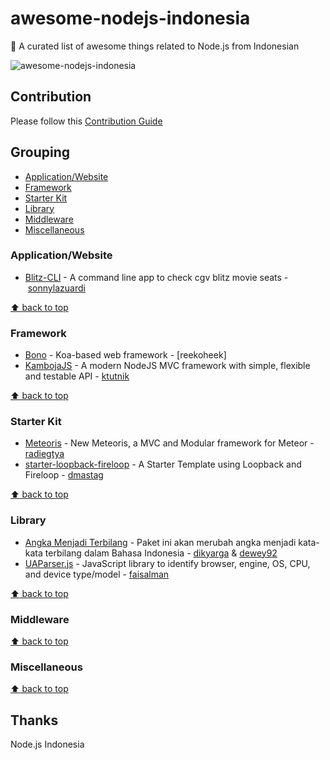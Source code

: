 # awesome-nodejs-indonesia
:star2: A curated list of awesome things related to Node.js from Indonesian

![awesome-nodejs-indonesia](https://raw.githubusercontent.com/nodejs-indonesia/nodejs-indonesia.github.io/master/nodejs-indonesia.jpg)

## Contribution
Please follow this [Contribution Guide](https://github.com/nodejs-indonesia/awesome-nodejs-indonesia/blob/master/CONTRIBUTION.md)

## Grouping
+ [Application/Website](#applicationwebsite)
+ [Framework](#framework)
+ [Starter Kit](#starter-kit)
+ [Library](#library)
+ [Middleware](#middleware)
+ [Miscellaneous](#misclelaneous)

### Application/Website
- [Blitz-CLI](https://github.com/sonnylazuardi/blitz-cli) - A command line app to check cgv blitz movie seats - [sonnylazuardi](https://github.com/sonnylazuardi)


[:arrow_up: back to top](#grouping)


### Framework
- [Bono](https://github.com/xinix-technology/node-bono) - Koa-based web framework - [reekoheek]
- [KambojaJS](https://github.com/kambojajs/kamboja) - A modern NodeJS MVC framework with simple, flexible and testable API - [ktutnik](https://github.com/ktutnik)


[:arrow_up: back to top](#grouping)


### Starter Kit
- [Meteoris](https://github.com/meteoris/meteoris) - New Meteoris, a MVC and Modular framework for Meteor - [radiegtya](https://github.com/radiegtya)
- [starter-loopback-fireloop](https://github.com/nodejs-indonesia/starter-loopback-fireloop) - A Starter Template using Loopback and Fireloop - [dmastag](https://github.com/dmastag)


[:arrow_up: back to top](#grouping)


### Library
- [Angka Menjadi Terbilang](https://github.com/dikyarga/angka-menjadi-terbilang/) - Paket ini akan merubah angka menjadi kata-kata terbilang dalam Bahasa Indonesia - [dikyarga](http://github.com/dikyarga) & [dewey92](https://github.com/dewey92)
- [UAParser.js](https://github.com/faisalman/ua-parser-js) - JavaScript library to identify browser, engine, OS, CPU, and device type/model - [faisalman](https://github.com/faisalman)

[:arrow_up: back to top](#grouping)


### Middleware


[:arrow_up: back to top](#grouping)


### Miscellaneous


[:arrow_up: back to top](#grouping)


## Thanks
Node.js Indonesia 


